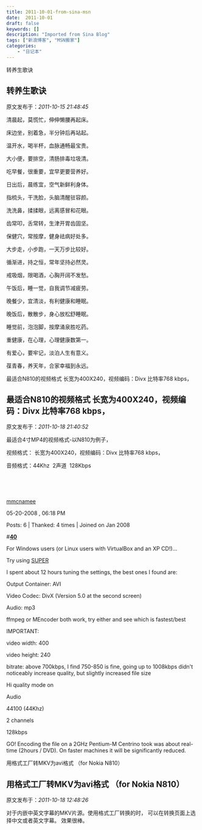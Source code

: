 ```yaml
---
title: 2011-10-01-from-sina-msn
date:  2011-10-01
draft: false
keywords: []
description: "Imported from Sina Blog"
tags: ["新浪博客", "MSN搬家"]
categories: 
    - "日记本"
---
```

转养生歌诀
## 转养生歌诀

 原文发布于：*2011-10-15 21:48:45*

清晨起，莫慌忙，伸伸懒腰再起床。

床边坐，别着急，半分钟后再站起。

温开水，喝半杯，血脉通畅最宝贵。

大小便，要排空，清肠排毒垃圾清。

吃早餐，很重要，宜早更要营养好。

日出后，晨练宜，空气新鲜利身体。

指梳头，干洗脸，头脑清醒驻容颜。

洗洗鼻，揉揉眼，远离感冒和花眼。

齿常叩，舌常转，生津开胃齿固坚。

保健穴，常按摩，健身祛病好处多。

大步走，小步跑，一天万步比较好。

循渐进，持之恒，常年坚持必然灵。

戒吸烟，限喝酒，心胸开阔不发愁。

午饭后，睡一觉，自我调节减疲劳。

晚餐少，宜清淡，有利健康和睡眠。

晚饭后，散散步，身心放松舒睡眠。

睡觉前，泡泡脚，按摩涌泉胜吃药。

重健康，在心理，心理健康数第一。

有爱心，要牢记，淡泊人生有意义。

葆青春，养天年，合家幸福到永远。


最适合N810的视频格式 长宽为400X240，视频编码：Divx 比特率768 kbps，
## 最适合N810的视频格式 长宽为400X240，视频编码：Divx 比特率768 kbps，

 原文发布于：*2011-10-18 21:40:52*

最适合4寸MP4的视频格式-以N810为例子，

视频格式： 长宽为400X240，视频编码：Divx 比特率768 kbps，

音频格式：44Khz&#160; 2声道&#160; 128Kbps

&#160;

&#160;

[mmcnamee](http://talk.maemo.org/member.php?u=12720)

05-20-2008 , 06:18 PM

Posts: 6 | Thanked: 4 times | Joined on Jan 2008

#[**40**](http://talk.maemo.org/showpost.php?p=183858&amp;postcount=40)

For Windows users (or Linux users with VirtualBox and an XP
CD!)...

Try using [SUPER](http://www.erightsoft.com/SUPER.html)

I spent about 12 hours tuning the settings, the best ones I found
are:

Output Container: AVI

Video Codec: DivX (Version 5.0 at the second screen)

Audio: mp3

ffmpeg or MEncoder both work, try either and see which is
fastest/best

IMPORTANT:

video width: 400

video height: 240

bitrate: above 700kbps, I find 750-850 is fine, going up to
1008kbps didn't noticeably increase quality, but slightly increased
file size

Hi quality mode on

Audio

44100 (44Khz)

2 channels

128kbps

GO! Encoding the file on a 2GHz Pentium-M Centrino took was about
real-time (2hours / DVD). On faster machines it will be
significantly reduced.


用格式工厂转MKV为avi格式 （for Nokia N810）
## 用格式工厂转MKV为avi格式 （for Nokia N810）

 原文发布于：*2011-10-18 12:48:26*

对于内嵌中英文字幕的MKV片源。使用格式工厂转换的时， 可以在转换页面上选择中文或者英文字幕。 效果很棒。


